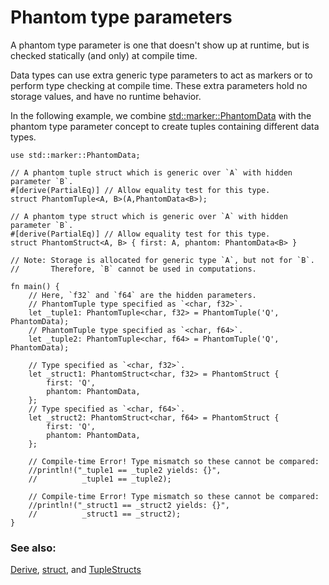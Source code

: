 # Phantom type parameters

A phantom type parameter is one that doesn't show up at runtime,
but is checked statically (and only) at compile time.

Data types can use extra generic type parameters to act as markers
or to perform type checking at compile time. These extra parameters 
hold no storage values, and have no runtime behavior.

In the following example, we combine [std::marker::PhantomData]
with the phantom type parameter concept to create tuples containing
different data types.

```rust,editable
use std::marker::PhantomData;

// A phantom tuple struct which is generic over `A` with hidden parameter `B`.
#[derive(PartialEq)] // Allow equality test for this type.
struct PhantomTuple<A, B>(A,PhantomData<B>);

// A phantom type struct which is generic over `A` with hidden parameter `B`.
#[derive(PartialEq)] // Allow equality test for this type.
struct PhantomStruct<A, B> { first: A, phantom: PhantomData<B> }

// Note: Storage is allocated for generic type `A`, but not for `B`.
//       Therefore, `B` cannot be used in computations.

fn main() {
    // Here, `f32` and `f64` are the hidden parameters.
    // PhantomTuple type specified as `<char, f32>`.
    let _tuple1: PhantomTuple<char, f32> = PhantomTuple('Q', PhantomData);
    // PhantomTuple type specified as `<char, f64>`.
    let _tuple2: PhantomTuple<char, f64> = PhantomTuple('Q', PhantomData);

    // Type specified as `<char, f32>`.
    let _struct1: PhantomStruct<char, f32> = PhantomStruct {
        first: 'Q',
        phantom: PhantomData,
    };
    // Type specified as `<char, f64>`.
    let _struct2: PhantomStruct<char, f64> = PhantomStruct {
        first: 'Q',
        phantom: PhantomData,
    };
    
    // Compile-time Error! Type mismatch so these cannot be compared:
    //println!("_tuple1 == _tuple2 yields: {}",
    //          _tuple1 == _tuple2);
    
    // Compile-time Error! Type mismatch so these cannot be compared:
    //println!("_struct1 == _struct2 yields: {}",
    //          _struct1 == _struct2);
}
```

### See also:

[Derive], [struct], and [TupleStructs]

[Derive]: ../trait/derive.md
[struct]: ../custom_types/structs.md
[TupleStructs]: ../custom_types/structs.md
[std::marker::PhantomData]: https://doc.rust-lang.org/std/marker/struct.PhantomData.html